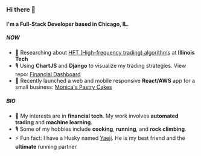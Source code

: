 ### Hi there 👋

#### I'm a Full-Stack Developer based in Chicago, IL.

##### NOW

- 🔭 Researching about [HFT (High-frequency trading) algorithms](https://en.wikipedia.org/wiki/High-frequency_trading) at **Illinois Tech**
- 🎙 Using **ChartJS** and **Django** to visualize my trading strategies. View repo: [Financial Dashboard](https://github.com/HakunaKp/Financial-Dashboard)
- 💅 Recently launched a web and mobile responsive **React/AWS** app for a small business: [Monica's Pastry Cakes](https://www.monicaspastrycakes.com/)

##### BIO

- 🌱 My interests are in **financial tech**. My work involves **automated trading** and **machine learning**.
- 🎙 Some of my hobbies include **cooking**, **running**, and **rock climbing**.
- ⚡️ Fun fact: I have a Husky named [Yaeji](https://raw.githubusercontent.com/HakunaKp/HakunaKp/main/Yaeji.jpg). He is my best friend and the **ultimate** running partner.
